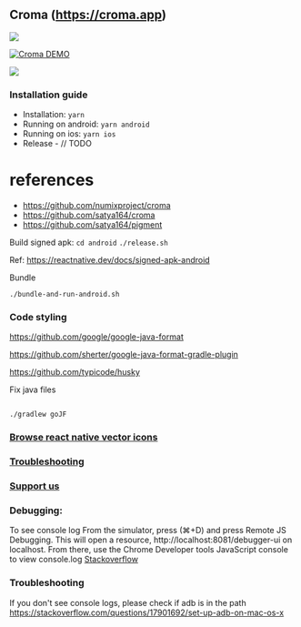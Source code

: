 ## Croma (https://croma.app)
<a href="https://bestmobileappawards.com/app-submission/croma?utm_source=badge&utm_medium=badge&utm_campaign=nominee_badge" rel="nofollow"><img src="https://bestmobileappawards.com/pub/badges/badge-platinum-award-nominee-2021.png" border="0" /></a>

[![Croma DEMO](https://img.youtube.com/vi/KqrsdAuvW40/0.jpg)](https://www.youtube.com/watch?v=KqrsdAuvW40)

![](Croma_web.gif)

### Installation guide 
- Installation: `yarn`
- Running on android: `yarn android`
- Running on ios: `yarn ios`
- Release - // TODO

# references

- https://github.com/numixproject/croma
- https://github.com/satya164/croma
- https://github.com/satya164/pigment


Build signed apk:
`cd android`
`./release.sh`

Ref: https://reactnative.dev/docs/signed-apk-android

Bundle

`./bundle-and-run-android.sh`

### Code styling

https://github.com/google/google-java-format

https://github.com/sherter/google-java-format-gradle-plugin

https://github.com/typicode/husky

Fix java files

```

./gradlew goJF

```

### [Browse react native vector icons](https://oblador.github.io/react-native-vector-icons/)

### [Troubleshooting](https://github.com/croma-app/croma-react/wiki/Troubleshooting)

### [Support us](https://www.buymeacoffee.com/kamalkishor1991) 


### Debugging:

To see console log
From the simulator, press (⌘+D) and press Remote JS Debugging. 
This will open a resource, http://localhost:8081/debugger-ui on localhost. 
From there, use the Chrome Developer tools JavaScript console to view console.log
[Stackoverflow](https://stackoverflow.com/questions/30115372/how-to-do-logging-in-react-native)

### Troubleshooting 
If you don't see console logs, please check if adb is in the path
https://stackoverflow.com/questions/17901692/set-up-adb-on-mac-os-x
